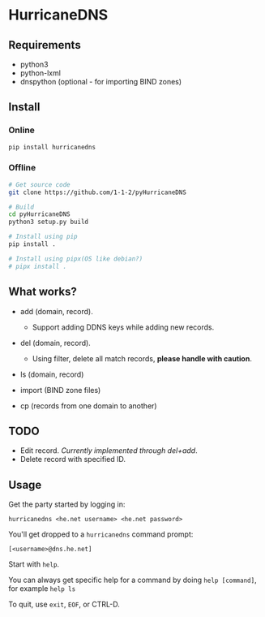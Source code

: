 # HurricaneDNS

## Requirements
 * python3
 * python-lxml
 * dnspython (optional - for importing BIND zones)

## Install

### Online

```bash
pip install hurricanedns
```

### Offline

```bash
# Get source code
git clone https://github.com/1-1-2/pyHurricaneDNS

# Build
cd pyHurricaneDNS
python3 setup.py build

# Install using pip
pip install .

# Install using pipx(OS like debian?)
# pipx install .
```

## What works?

- add (domain, record).
  - Support adding DDNS keys while adding new records.

- del (domain, record).
  - Using filter, delete all match records, **please handle with caution**.

- ls (domain, record)
- import (BIND zone files)
- cp (records from one domain to another)

## TODO

- Edit record. *Currently implemented through del+add*.
- Delete record with specified ID.

## Usage

Get the party started by logging in:

```
hurricanedns <he.net username> <he.net password>
```

You'll get dropped to a `hurricanedns` command prompt:

```
[<username>@dns.he.net]
```

Start with `help`.

You can always get specific help for a command by doing `help [command]`, for example `help ls`

To quit, use `exit`, `EOF`, or CTRL-D.
